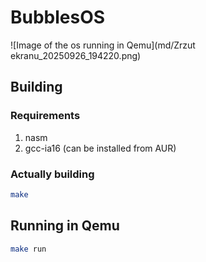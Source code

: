 # BubblesOS

![Image of the os running in Qemu](md/Zrzut ekranu_20250926_194220.png)

## Building

### Requirements

1. nasm
2. gcc-ia16 (can be installed from AUR)

### Actually building

```bash
make
```

## Running in Qemu

```bash
make run
```
